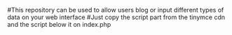#This repository can be used to allow users blog or input different types of data on your web interface
#Just copy the script part from the tinymce cdn and the script below it on index.php